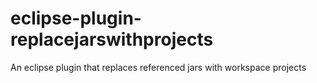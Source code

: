eclipse-plugin-replacejarswithprojects
======================================

An eclipse plugin that replaces referenced jars with workspace projects